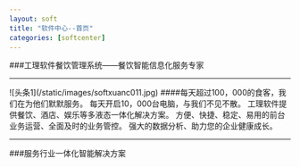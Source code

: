 ```yaml
---
layout: soft
title: "软件中心--首页"
categories: [softcenter]
---
```

###工理软件餐饮管理系统——餐饮智能信息化服务专家
<hr/>
![头条1](/static/images/softxuanc011.jpg)
####每天超过100，000的食客，我们在为他们默默服务。
每天开启10，000台电脑，与我们不见不散。
工理软件提供餐饮、酒店、娱乐等多液态一体化解决方案。
方便、快捷、稳定、易用的前台业务运营、全面及时的业务管控。
强大的数据分析、助力您的企业健康成长。
<hr/>
###服务行业一体化智能解决方案
